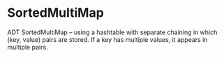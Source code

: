 # SortedMultiMap
ADT SortedMultiMap – using a hashtable with separate chaining in which (key, value) pairs are stored. If a key has multiple values, it appears in multiple pairs.

